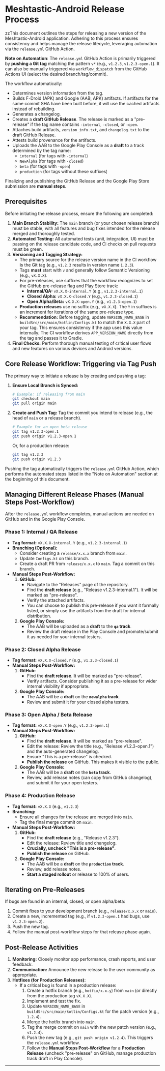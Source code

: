 # Meshtastic-Android Release Process

zzThis document outlines the steps for releasing a new version of the Meshtastic-Android application. Adhering to this process ensures consistency and helps manage the release lifecycle, leveraging automation via the `release.yml` GitHub Action.

**Note on Automation:** The `release.yml` GitHub Action is primarily triggered by **pushing a Git tag** matching the pattern `v*` (e.g., `v1.2.3`, `v1.2.3-open.1`). It can also be manually triggered via `workflow_dispatch` from the GitHub Actions UI (select the desired branch/tag/commit).

The workflow automatically:
*   Determines version information from the tag.
*   Builds F-Droid (APK) and Google (AAB, APK) artifacts. If artifacts for the same commit SHA have been built before, it will use the cached artifacts instead of rebuilding.
*   Generates a changelog.
*   Creates a **draft GitHub Release**. The release is marked as a "pre-release" if the tag name contains `-internal`, `-closed`, or `-open`.
*   Attaches build artifacts, `version_info.txt`, and `changelog.txt` to the draft GitHub Release.
*   Attests build provenance for the artifacts.
*   Uploads the AAB to the Google Play Console as a **draft** to a track determined by the tag name:
    *   `internal` (for tags with `-internal`)
    *   `NewAlpha` (for tags with `-closed`)
    *   `beta` (for tags with `-open`)
    *   `production` (for tags without these suffixes)

Finalizing and publishing the GitHub Release and the Google Play Store submission are **manual steps**.

## Prerequisites

Before initiating the release process, ensure the following are completed:

1.  **Main Branch Stability:** The `main` branch (or your chosen release branch) must be stable, with all features and bug fixes intended for the release merged and thoroughly tested.
2.  **Automated Testing:** All automated tests (unit, integration, UI) must be passing on the release candidate code, and CI checks on pull requests must be green.
3.  **Versioning and Tagging Strategy:**
    *   The primary source for the release version name in the CI workflow is the Git tag (e.g., `v1.2.3` results in version name `1.2.3`).
    *   Tags **must** start with `v` and generally follow Semantic Versioning (e.g., `vX.X.X`).
    *   For pre-releases, use suffixes that the workflow recognizes to set the GitHub pre-release flag and Play Store track:
        *   **Internal/QA:** `vX.X.X-internal.Y` (e.g., `v1.2.3-internal.1`)
        *   **Closed Alpha:** `vX.X.X-closed.Y` (e.g., `v1.2.3-closed.1`)
        *   **Open Alpha/Beta:** `vX.X.X-open.Y` (e.g., `v1.2.3-open.1`)
    *   **Production releases** use no suffix (e.g., `vX.X.X`). The `Y` in suffixes is an increment for iterations of the same pre-release type.
    *   **Recommendation:** Before tagging, update `VERSION_NAME_BASE` in `buildSrc/src/main/kotlin/Configs.kt` to match the `X.X.X` part of your tag. This ensures consistency if the app uses this value internally. The CI workflow derives `APP_VERSION_NAME` directly from the tag and passes it to Gradle.
4.  **Final Checks:** Perform thorough manual testing of critical user flows and new features on various devices and Android versions.

## Core Release Workflow: Triggering via Tag Push

The primary way to initiate a release is by creating and pushing a tag:

1.  **Ensure Local Branch is Synced:**
    ```bash
    # Example: if releasing from main
    git checkout main
    git pull origin main 
    ```
2.  **Create and Push Tag:**
    Tag the commit you intend to release (e.g., the head of `main` or a release branch).
    ```bash
    # Example for an open beta release
    git tag v1.2.3-open.1
    git push origin v1.2.3-open.1
    ```
    Or, for a production release:
    ```bash
    git tag v1.2.3
    git push origin v1.2.3
    ```

Pushing the tag automatically triggers the `release.yml` GitHub Action, which performs the automated steps listed in the "Note on Automation" section at the beginning of this document.

## Managing Different Release Phases (Manual Steps Post-Workflow)

After the `release.yml` workflow completes, manual actions are needed on GitHub and in the Google Play Console.

### Phase 1: Internal / QA Release
*   **Tag format:** `vX.X.X-internal.Y` (e.g., `v1.2.3-internal.1`)
*   **Branching (Optional):**
    *   Consider creating a `release/x.x.x` branch from `main`.
    *   Update `Configs.kt` on this branch.
    *   Create a draft PR from `release/x.x.x` to `main`. Tag a commit on this branch.
*   **Manual Steps Post-Workflow:**
    1.  **GitHub:**
        *   Navigate to the "Releases" page of the repository.
        *   Find the **draft release** (e.g., "Release v1.2.3-internal.1"). It will be marked as "pre-release".
        *   Verify the attached artifacts.
        *   You can choose to publish this pre-release if you want it formally listed, or simply use the artifacts from the draft for internal distribution.
    2.  **Google Play Console:**
        *   The AAB will be uploaded as a **draft** to the **`qa` track**.
        *   Review the draft release in the Play Console and promote/submit it as needed for your internal testers.

### Phase 2: Closed Alpha Release
*   **Tag format:** `vX.X.X-closed.Y` (e.g., `v1.2.3-closed.1`)
*   **Manual Steps Post-Workflow:**
    1.  **GitHub:**
        *   Find the **draft release**. It will be marked as "pre-release".
        *   Verify artifacts. Consider publishing it as a pre-release for wider internal visibility if appropriate.
    2.  **Google Play Console:**
        *   The AAB will be a **draft** on the **`newalpha` track**.
        *   Review and submit it for your closed alpha testers.

### Phase 3: Open Alpha / Beta Release
*   **Tag format:** `vX.X.X-open.Y` (e.g., `v1.2.3-open.1`)
*   **Manual Steps Post-Workflow:**
    1.  **GitHub:**
        *   Find the **draft release**. It will be marked as "pre-release".
        *   Edit the release: Review the title (e.g., "Release v1.2.3-open.1") and the auto-generated changelog.
        *   Ensure "This is a pre-release" is checked.
        *   **Publish the release** on GitHub. This makes it visible to the public.
    2.  **Google Play Console:**
        *   The AAB will be a **draft** on the **`beta` track**.
        *   Review, add release notes (can copy from GitHub changelog), and submit it for your open testers.

### Phase 4: Production Release
*   **Tag format:** `vX.X.X` (e.g., `v1.2.3`)
*   **Branching:**
    *   Ensure all changes for the release are merged into `main`.
    *   Tag the final merge commit on `main`.
*   **Manual Steps Post-Workflow:**
    1.  **GitHub:**
        *   Find the **draft release** (e.g., "Release v1.2.3").
        *   Edit the release: Review title and changelog.
        *   **Crucially, uncheck "This is a pre-release"**.
        *   **Publish the release** on GitHub.
    2.  **Google Play Console:**
        *   The AAB will be a **draft** on the **`production` track**.
        *   Review, add release notes.
        *   **Start a staged rollout** or release to 100% of users.

## Iterating on Pre-Releases

If bugs are found in an internal, closed, or open alpha/beta:
1.  Commit fixes to your development branch (e.g., `release/x.x.x` or `main`).
2.  Create a new, incremented tag (e.g., if `v1.2.3-open.1` had bugs, use `v1.2.3-open.2`).
3.  Push the new tag.
4.  Follow the manual post-workflow steps for that release phase again.

## Post-Release Activities

1.  **Monitoring:** Closely monitor app performance, crash reports, and user feedback.
2.  **Communication:** Announce the new release to the user community as appropriate.
3.  **Hotfixes (for Production Releases):**
    *   If a critical bug is found in a production release:
        1.  Create a hotfix branch (e.g., `hotfix/x.x.y`) from `main` (or directly from the production tag `vX.X.X`).
        2.  Implement and test the fix.
        3.  Update `VERSION_NAME_BASE` in `buildSrc/src/main/kotlin/Configs.kt` for the patch version (e.g., `1.2.4`).
        4.  Merge the hotfix branch into `main`.
        5.  Tag the merge commit on `main` with the new patch version (e.g., `v1.2.4`).
        6.  Push the new tag (e.g., `git push origin v1.2.4`). This triggers the `release.yml` workflow.
        7.  Follow the **Manual Steps Post-Workflow** for a **Production Release** (uncheck "pre-release" on GitHub, manage production track draft in Play Console).

---

